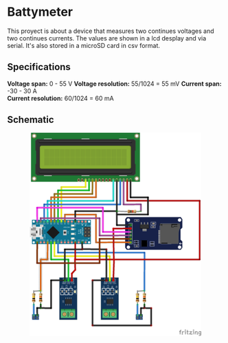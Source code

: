 # Battymeter

This proyect is about a device that measures two continues voltages and two continues currents. The values are shown in a lcd desplay and via serial. It's also stored in a microSD card in csv format.


## Specifications

**Voltage span:** 0 - 55 V
**Voltage resolution:** 55/1024 = 55 mV
**Current span:** -30 - 30 A  
**Current resolution:** 60/1024 = 60 mA  


## Schematic

<p align="center">
	<img src="schematic/BattyMeter_schematic_bb.png" width="400">	
</p>

